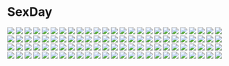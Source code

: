 # SexDay
![](https://konachan.com/image/7305f87327ec648d33848fcfcb0b17a5/Konachan.com%20-%2076185%20blue_hair%20brown_eyes%20idolmaster%20kisaragi_chihaya%20long_hair.jpg)
![](https://konachan.com/image/46ebd19e98a593499f8e4b6e5e26a927/Konachan.com%20-%2033560%20tagme.jpg)
![](https://konachan.com/image/98fce19ed5fbcfa8cc7f395a243558ba/Konachan.com%20-%20237829%20ayanami_rei%20neon_genesis_evangelion%20song_ren%20tagme.jpg)
![](https://konachan.com/image/28c567ff6ffb9417889b49db6aea3ea1/Konachan.com%20-%2020476%20ghost_in_the_shell%20kusanagi_motoko.jpg)
![](https://konachan.com/image/f8b4d4bf280ed747a1a3ba299e2a35bc/Konachan.com%20-%20182755%20aihara_enju%20black_bullet%20chibi%20hidan_no_aria%20kanzaki_h_aria%20katana%20kneehighs%20loli%20pink_hair%20red_eyes%20red_hair%20skirt%20sword%20tagme_%28artist%29%20weapon.jpg)
![](https://konachan.com/jpeg/fa766527c4d0ee396d6cf796f4e31935/Konachan.com%20-%20132556%20candy%20mizuki_aoi_%28mizuki_a%29%20original%20school_uniform%20skirt.jpg)
![](https://konachan.com/image/e77779df3e7c28ffa8f3d5d5bf0d5dae/Konachan.com%20-%2039330%20air_gear%20gray%20noyamano_ringo%20oh_great%20panties%20underwear.jpg)
![](https://konachan.com/image/1887dc431c37e7ca59fc16f403823cad/Konachan.com%20-%20255360%20animal_ears%20blonde_hair%20blush%20bow%20breasts%20catgirl%20elbow_gloves%20flowers%20gloves%20kemono_friends%20l8poushou%20long_hair%20ribbons%20serval%20skirt%20tail%20watermark.jpg)
![](https://konachan.com/image/bde12acb842271048b97ece0ae6b956f/Konachan.com%20-%20230259%20amamiya_ren%20barefoot%20bed%20black_hair%20blush%20futaba_sakura%20glasses%20kiss%20kyou4268%20long_hair%20male%20monochrome%20persona%20persona_5%20sex%20short_hair.jpg)
![](https://konachan.com/image/5e40f3e5c525f89229d89ce7147a6e1f/Konachan.com%20-%2012627%20elfk%20kokubunji_koyori%20nurse_witch_komugi-chan.jpg)
![](https://konachan.com/jpeg/32e604f0ae8b23edf666708a362f171b/Konachan.com%20-%20293239%202girls%20cage%20flowers%20gray_hair%20green_eyes%20green_hair%20hat%20komeiji_koishi%20miyuki_ruria%20red_eyes%20rose%20short_hair%20skirt%20touhou%20water%20watermark.jpg)
![](https://konachan.com/image/5ad22375cd7e256975c362430b9e4cc9/Konachan.com%20-%2011783%20katase_yuki%20mizuiro.jpg)
![](https://konachan.com/image/2be7691ad6b27a6cea61856be7697011/Konachan.com%20-%2086541%20animal_ears%20ass%20blush%20brown_eyes%20brown_hair%20gun%20miyafuji_yoshika%20ootori_kei%20short_hair%20sky%20strike_witches%20tail%20weapon.jpg)
![](https://konachan.com/image/5c5978349e82f4dad83b74afccc10bed/Konachan.com%20-%20200485%20ass%20bra%20breasts%20cleavage%20fate_extra%20flowers%20gloves%20green_eyes%20group%20navel%20panties%20petals%20rose%20saber%20saber_lily%20thighhighs%20underwear%20zoom_layer.jpg)
![](https://konachan.com/image/ae5dde547ce0b19984ca44369fd70de0/Konachan.com%20-%2055566%20animal_ears%20catgirl%20loli%20onineko%20original%20petals%20white.jpg)
![](https://konachan.com/jpeg/d3996c794eebde870e1d55726cce60ea/Konachan.com%20-%20199031%20blonde_hair%20blue_eyes%20instrument%20long_hair%20miyazono_kaori%20shigatsu_wa_kimi_no_uso%20violin.jpg)
![](https://konachan.com/image/0de8748a59eed989c1e51a7b52d9c154/Konachan.com%20-%20241496%20aqua_eyes%20ass%20barefoot%20blush%20bow%20computer%20eromanga-sensei%20gray_hair%20izumi_sagiri%20loli%20long_hair%20shorts%20tailam.jpg)
![](https://konachan.com/image/56d505b9c667d3214f345db91c1e3372/Konachan.com%20-%2074056%20akamaru%20ass%20lucia%20pangya%20panties%20underwear.jpg)
![](https://konachan.com/image/2a395035ae08c305d255c0925a288688/Konachan.com%20-%20118165%20tagme.jpg)
![](https://konachan.com/jpeg/81468fa045d2688730bd29c63f504d71/Konachan.com%20-%20201895%20black_hair%20brown_eyes%20building%20cropped%20grass%20kneehighs%20nababa%20open_shirt%20original%20phone%20scenic%20school_uniform%20shirt%20skirt%20stairs.jpg)
![](https://konachan.com/image/33c2182f4112855c1fde599eb2bb5630/Konachan.com%20-%2022341%20aquaplus%20jpeg_artifacts%20kousaka_tamaki%20leaf%20to_heart%20to_heart_2.jpg)
![](https://konachan.com/image/6038c0e3e19273bba9fa7634f8d34983/Konachan.com%20-%2015752%20gym_uniform%20ninozen.jpg)
![](https://konachan.com/jpeg/0148fa708222d720afd5a92c213a839a/Konachan.com%20-%2067867%20aoki_kou%20bakuman%20headphones%20mashiro_moritaka%20niizuma_eiji%20takagi_akito.jpg)
![](https://konachan.com/image/f274eb402f4343275cebd4874cbd3e71/Konachan.com%20-%205837%20ame_warashi%20clamp%20ichihara_yuuko%20xxxholic%20zashiki_warashi.jpg)
![](https://konachan.com/image/55dc98a96f6e7aa8f4c9019d3cf9a62f/Konachan.com%20-%20162672%203d%20clouds%20grass%20landscape%20moon%20nobody%20original%20scenic%20sky%20water%20y-k.jpg)
![](https://konachan.com/image/00d8602803289f1c9615f6802bb39f7f/Konachan.com%20-%2040964%20all_male%20alphonse_elric%20black_eyes%20blonde_hair%20edward_elric%20fullmetal_alchemist%20gloves%20magic%20male%20ponytail.jpg)
![](https://konachan.com/jpeg/3578a02ca5b3be9381b42dc765805722/Konachan.com%20-%20205200%20animal_ears%20blush%20cat_smile%20catgirl%20chima%20collar%20cura%20fang%20game_cg%20long_hair%20lose%20monobeno%20nipples%20nude%20ponytail%20sex%20tail%20wet%20white_hair%20yellow_eyes.jpg)
![](https://konachan.com/image/a1066695a64f4f1adc40eae609e274f8/Konachan.com%20-%20235703%20aliasing%20armor%20blonde_hair%20blue_eyes%20bow%20fate_grand_order%20fate_%28series%29%20gloves%20japanese_clothes%20katana%20kimono%20nagu%20scarf%20short_hair%20sword%20weapon.jpg)
![](https://konachan.com/image/08a895379d5a2f5ca5bbdf317ad00c28/Konachan.com%20-%2021988%20azumanga_daioh%20close%20sakaki.jpg)
![](https://konachan.com/image/dec27a0898827b037df83d1df0821208/Konachan.com%20-%20132828%20game_cg%20headdress%20long_hair%20makita_maki%20shinigami_no_testament%20skirt%20tagme%20vivi_alhazerd%20white_hair.jpg)
![](https://konachan.com/image/e7af154b179c970d575e0cded573fc81/Konachan.com%20-%20223794%20aliasing%20animal_ears%20baseball_bat%20bunny_ears%20bunnygirl%20computer%20food%20group%20mismi%20pizza%20thighhighs%20twins%20zettai_ryouiki.jpg)
![](https://konachan.com/jpeg/ca52afac090a790668daf50800ed141b/Konachan.com%20-%20219750%20akeiro_kaikitan%20bed%20breasts%20censored%20condom%20game_cg%20kuzumi_misato%20nipples%20penis%20pink_hair%20pussy%20sex%20silkys_plus%20sumeragi_kohaku.jpg)
![](https://konachan.com/jpeg/0267b489d90a0c7579b583ecc689a201/Konachan.com%20-%20216563%20aliasing%20blush%20bodysuit%20braids%20breasts%20dress%20gloves%20gray_hair%20headband%20long_hair%20otokuyou%20ponytail%20red_eyes%20skintight%20white%20white_hair%20wixoss.jpg)
![](https://konachan.com/image/6af5ae254ae5b908e6904f0eb284246d/Konachan.com%20-%2011935%20green%20imouto_ni%21_sukumizu_kisetara_nugasanai%21%20school_swimsuit%20swimsuit.jpg)
![](https://konachan.com/jpeg/2fe29a5a16ada18c145f800444105aca/Konachan.com%20-%20190951%20breasts%20gundam_%28series%29%20gundam_build_fighters%20hoshino_fumina%20mobile_suit_gundam%20nipples%20pussy%20third-party_edit%20uncensored%20white.jpg)
![](https://konachan.com/image/7c332bc2ac05e73a9d0fc77ab9c74622/Konachan.com%20-%20116116%20animal_ears%20bow%20breasts%20bunny_ears%20bunnygirl%20cleavage%20game_cg%20kusahara_hanemi%20long_hair%20otomimi_infinity%20pink_eyes%20pink_hair%20sky%20yasaka_minato.jpg)
![](https://konachan.com/image/055fa91292a77fdd0b3615ca0a3fca66/Konachan.com%20-%2033312%20azuma_hazuki%20bandage%20carnelian%20long_hair%20school_uniform%20sword%20weapon%20yami_to_boushi_to_hon_no_tabibito.jpg)
![](https://konachan.com/jpeg/5a65e6c406980ecd1fcd355d420d057c/Konachan.com%20-%20267062%20animal%20brown_hair%20fish%20original%20red_eyes%20short_hair%20tagme_%28artist%29.jpg)
![](https://konachan.com/jpeg/de62b530d20ee0d235d124e7688daa26/Konachan.com%20-%20183466%20blue_eyes%20blue_hair%20blush%20hatsune_miku%20leek%20long_hair%20mamemameusausa%20pantyhose%20vocaloid%20white.jpg)
![](https://konachan.com/image/e7c10acfa25c0ba7ae6fdb8df3cfc915/Konachan.com%20-%2072251%20glasses%20nagato_yuki%20school_uniform%20suzumiya_haruhi_no_yuutsu%20vector.jpg)
![](https://konachan.com/jpeg/011af2772bd5fdd1938c2c965b3c5ae9/Konachan.com%20-%20293635%20animal%20beach%20bird%20blue_hair%20breasts%20cleavage%20clouds%20cropped%20long_hair%20maid%20rem_%28re%3Azero%29%20re%3Azero_kara_hajimeru_isekai_seikatsu%20sky%20ttosom%20water.jpg)
![](https://konachan.com/image/4eb5ff86062f9b1e76456290d178028b/Konachan.com%20-%20205505%20black_hair%20breasts%20brown_eyes%20game_cg%20naked_shirt%20nanjou_kaoru%20nipples%20open_shirt%20penis%20pussy%20sex%20syangrila%20tomose_shunsaku%20uncensored.jpg)
![](https://konachan.com/image/5556972e95fc6b9e8b801087e79b542d/Konachan.com%20-%2017276%20strawberry_panic.jpg)
![](https://konachan.com/image/949828d7371b40c045403365310ed949/Konachan.com%20-%20201314%20animal_ears%20bow%20breasts%20candy%20catgirl%20cleavage%20collar%20dress%20hasune%20purple_eyes%20scan%20tail.jpg)
![](https://konachan.com/image/f6e8b26af8d5d10f0bffc345a8e83daf/Konachan.com%20-%20215491%20blue_eyes%20elbow_gloves%20gloves%20kousaka_honoka%20love_live%21_school_idol_project%20master-kouhei%20microphone%20orange_hair%20skirt%20thighhighs.jpg)
![](https://konachan.com/image/f7ec0b1a8bd223456da835de1c017b1c/Konachan.com%20-%20190915%20bed%20blush%20bra%20breasts%20brown_hair%20kuroya_shinobu%20nipples%20open_shirt%20scan%20school_uniform%20thighhighs%20trumple%20uncensored%20underwear%20undressing.jpg)
![](https://konachan.com/image/606967add050c4d18871a21356ffbd47/Konachan.com%20-%2081115%20kusuriuri%20mononoke.jpg)
![](https://konachan.com/jpeg/eedc8b61095ff0851310a45cc3aa18a3/Konachan.com%20-%20127374%202girls%20blue_hair%20food%20hat%20hinanawi_tenshi%20nagae_iku%20ootsuki_wataru%20red_eyes%20sword%20touhou%20weapon.jpg)
![](https://konachan.com/jpeg/8b9de535b55064826e8264ac919fc6bd/Konachan.com%20-%20180467%20bicolored_eyes%20blush%20breasts%20cleavage%20dress%20long_hair%20niya%20original%20pink_hair%20summer_dress%20tidsean.jpg)
![](https://konachan.com/jpeg/8d5b9b8f846ddbd886346217c753c3c8/Konachan.com%20-%20280352%20albreo%20angel%20blonde_hair%20blue_eyes%20dress%20firo_%28tate_no_yuusha_no_nariagari%29%20loli%20long_hair%20signed%20tate_no_yuusha_no_nariagari%20wings.jpg)
![](https://konachan.com/jpeg/2efa92871049d2c48388ada6cf2b4f85/Konachan.com%20-%20112199%20hatsune_miku%20vocaloid.jpg)
![](https://konachan.com/image/3ab3ac61be42f20e2e1e7f6ec73e4f7a/Konachan.com%20-%20272171%20bed%20breasts%20cleavage%20glasses%20merufena%20pantyhose%20purple_eyes%20purple_hair%20school_uniform%20shinjou_akane%20shirt%20short_hair%20skirt%20ssss.gridman%20watermark.jpg)
![](https://konachan.com/jpeg/248fffbed753dec49a322e54b6554072/Konachan.com%20-%20227421%20blue_eyes%20blush%20breasts%20candy%20chocolate%20game_cg%20nipples%20nude%20pink_hair%20pussy%20ribbons%20sakura_dungeon%20uncensored%20wanaca%20winged_cloud.jpg)
![](https://konachan.com/jpeg/c82f2b11674a7a1824da69056f8f4b94/Konachan.com%20-%208512%20black%20gun%20hellsing%20monochrome%20rip_van_winkle%20silhouette%20weapon.jpg)
![](https://konachan.com/image/cf41a2712cca372d80453eb9cc0e2e5e/Konachan.com%20-%2024176%20all_male%20cowboy_bebop%20male%20spike_spiegel.jpg)
![](https://konachan.com/image/16a8955b75b6ecbb77208f8e4afe1b28/Konachan.com%20-%20298959%20blue_eyes%20fu_hua%20gray_hair%20honkai_impact%20katana%20long_hair%20moon%20night%20rooftop%20stars%20sword%20tagme_%28artist%29%20weapon.jpg)
![](https://konachan.com/image/2633133b716aa97b31c90ea4466dfdca/Konachan.com%20-%20125863%20bow%20chiho_%28buchiko%29%20kagamine_len%20kagamine_rin%20male%20monochrome%20tie%20vocaloid.jpg)
![](https://konachan.com/image/23d1df6320af37a8d6cb1b49f592fd9f/Konachan.com%20-%20282711%20animal_ears%20bikini%20black_eyes%20black_hair%20bunny_ears%20bunnygirl%20kamu_kame%20long_hair%20original%20swimsuit%20towel.jpg)
![](https://konachan.com/jpeg/445cefe3c1403ce5c8e3732822f9664f/Konachan.com%20-%20212907%20lara_croft%20superboin%20tomb_raider.jpg)
![](https://konachan.com/image/655a441bfa3612dd54c9a27606dab930/Konachan.com%20-%20210946%20dress%20forest%20leaves%20original%20sigit_dwiky%20tree%20water%20watermark.jpg)
![](https://konachan.com/jpeg/13d3a8c3ccb703877ed9b4ff468b7a01/Konachan.com%20-%20190341%20blush%20breasts%20brown_hair%20long_hair%20mint_cube%20nipples%20no_bra%20open_shirt%20pan_%28mimi%29%20panties%20panty_pull%20pussy_juice%20scan%20thighhighs%20underwear.jpg)
![](https://konachan.com/jpeg/3cba2e22ceefbee818a3d3276618d583/Konachan.com%20-%20216754%20apron%20brown_hair%20industrial%20male%20original%20ponytail%20school_uniform%20syego.jpg)
![](https://konachan.com/image/55a29ee0eca862713bc1f7ac166a85c7/Konachan.com%20-%2044843%20little_busters%21%20na-ga%20noumi_kudryavka.jpg)
![](https://konachan.com/image/9732f866fc94f057bb80c46332511a5d/Konachan.com%20-%2088665%20aoyama_mio%20elsee_de_ruth_ima%20kami_nomi_zo_shiru_sekai%20scan%20takahara_ayumi.jpg)
![](https://konachan.com/image/945a88750520fec64e7a161ca1cab0e1/Konachan.com%20-%20181072%20abo_%28hechouchou%29%20brown_hair%20hat%20japanese_clothes%20long_hair%20red_eyes%20shameimaru_aya%20thighhighs%20touhou.jpg)
![](https://konachan.com/jpeg/2087f5006d6e043730d32a20511eebf7/Konachan.com%20-%20279819%20anthropomorphism%20ass%20barefoot%20blue_hair%20brown_eyes%20dd_%28ijigendd%29%20flat_chest%20nipples%20no_bra%20nopan%20pussy%20school_uniform%20short_hair%20uncensored%20upskirt.jpg)
![](https://konachan.com/image/2818f24b58b74f2f7edc7e9f66b5bb4d/Konachan.com%20-%20137869%20108_gou%20ass%20cum%20ki_%28druaga%29%20panties%20panty_pull%20tower_of_druaga%20underwear%20wet.jpg)
![](https://konachan.com/image/1c2b0d090f7a8678b3eba66d53d3ac61/Konachan.com%20-%2092902%20animal%20animal_ears%20barefoot%20bell%20black_hair%20bow%20breasts%20cat%20catgirl%20cleavage%20flowers%20jpeg_artifacts%20long_hair%20miko%20petals%20ribbons%20tail%20wink.jpg)
![](https://konachan.com/jpeg/48626b706d406402f5b2cecc0f71b16c/Konachan.com%20-%20157049%20animal%20bird%20blue_hair%20dragon%20original%20pixiv_fantasia%20pointed_ears%20short_hair%20spear%20tail%20weapon%20wings%20yuzu_shio.jpg)
![](https://konachan.com/jpeg/171c7ffe280efebf6ecad3ddaa287456/Konachan.com%20-%20103383%20blood%20bondage%20breasts%20chain%20cleavage%20collar%20pink_hair%20tagme.jpg)
![](https://konachan.com/image/eedbea411ecc95f6680f2f94ec756578/Konachan.com%20-%20278301%202girls%20chinese_dress%20dress%20fireworks%20gloves%20kaname_madoka%20lolita_fashion%20long_hair%20pink_eyes%20pink_hair%20sky%20tamaki_iroha%20thighhighs%20twintails.jpg)
![](https://konachan.com/image/cb47ac51693be5131a6ba9bb2a9a8912/Konachan.com%20-%20206645%20gloves%20hat%20love_live%21_school_idol_project%20nishikino_maki%20sawa_nao%20skirt.jpg)
![](https://konachan.com/image/f8d7e0b5b644a60becd1387fc330a7b1/Konachan.com%20-%20273545%20bra%20inubashiri_momiji%20mayonaka_taruho%20panties%20polychromatic%20pussy_juice%20red_eyes%20short_hair%20tail%20touhou%20underwear%20wet%20white_hair%20wolfgirl.jpg)
![](https://konachan.com/image/37cdd4143d8a0fd5ac166d85cb364c1e/Konachan.com%20-%20283692%20apron%20asa_no_ha%20bed%20blush%20brown_hair%20headdress%20long_hair%20maid%20original%20red_eyes.jpg)
![](https://konachan.com/jpeg/40b7e34825f4f5c50d6d2c49d989ca22/Konachan.com%20-%20257077%20aqua_eyes%20bodysuit%20breasts%20brown_hair%20elbow_gloves%20fate_%28series%29%20gloves%20male%20navel%20pink_hair%20purple_eyes%20short_hair%20skintight%20tattoo%20thighhighs.jpg)
![](https://konachan.com/jpeg/f4f3daee46b0f43234060c6b1df21d8a/Konachan.com%20-%20242077%20annin_doufu%20bed%20blush%20book%20brown_hair%20clouds%20drink%20food%20houjou_karen%20idolmaster%20kamiya_nao%20long_hair%20mirror%20pajamas%20shibuya_rin%20sky.jpg)
![](https://konachan.com/image/9b29923e08c1bc2059076460042a5e38/Konachan.com%20-%208454%20ayla_v_roznovsky%20battle_athletes%20blue_eyes%20blue_hair%20long_hair%20thighhighs%20zoom_layer.jpg)
![](https://konachan.com/image/3830c4350df00195b40a1e1148d23f7a/Konachan.com%20-%2090479%20autumn%20blue_hair%20boots%20green_eyes%20hat%20kawashiro_nitori%20leaves%20short_hair%20side_b%20touhou.jpg)
![](https://konachan.com/jpeg/77e8f7994e90135c957bad1dc705494c/Konachan.com%20-%20147542%20animal_ears%20foxgirl%20hanairo_heptagram%20japanese_clothes%20kimono%20loli%20long_hair%20lump_of_sugar%20miyuri%20moekibara_fumitake%20tail.jpg)
![](https://konachan.com/jpeg/333f37129381e823fd329dff8582a2ac/Konachan.com%20-%20120673%20abondz%20book%20erect_nipples%20jpeg_artifacts%20original%20panties%20striped_panties%20thighhighs%20underwear.jpg)
![](https://konachan.com/image/f882ae7b540fc47c159e590387784973/Konachan.com%20-%20261270%20blonde_hair%20fallen_heaven%20green_eyes%20hat%20komeiji_koishi%20nopan%20open_shirt%20short_hair%20thighhighs%20touhou.jpg)
![](https://konachan.com/jpeg/f6e513f80046718d7728103f6b78b942/Konachan.com%20-%20301935%20aqua_eyes%20blue_hair%20blush%20dress%20emori_miku%20emori_miku_project%20fujimori_shiki%20long_hair%20signed%20summer_dress%20water.jpg)
![](https://konachan.com/jpeg/241b67d405f9829c04d3e89135b2f17d/Konachan.com%20-%20164654%20blonde_hair%20boots%20purple_eyes%20rwby%20so-bin%20white%20yang_xiao_long.jpg)
![](https://konachan.com/image/ada75dc7ee8b0bd093dda0c9beb388e3/Konachan.com%20-%20134509%20all_male%20brown_hair%20byousoku_5_centimetre%20male%20realistic%20shinkai_makoto%20snow%20toono_takaki%20train.jpg)
![](https://konachan.com/image/4c3c6fe99839110c311ba0ef59b8c731/Konachan.com%20-%20255882%202girls%20aqua_eyes%20bell%20black_hair%20cat_smile%20catgirl%20choker%20dress%20food%20headdress%20ice_cream%20long_hair%20nekopara%20sayori%20tail%20twintails%20watermark%20wristwear.jpg)
![](https://konachan.com/jpeg/9d69dd5562282b29b8eaafc42b9ea70d/Konachan.com%20-%20183503%20bikini%20black_hair%20breasts%20endless_dungeon%20game_cg%20long_hair%20navel%20panties%20panty_pull%20pussy%20red_eyes%20rosebleu%20swimsuit%20twintails%20uncensored%20underwear.jpg)
![](https://konachan.com/jpeg/d0dea57a6bed2b5b34003181dc534713/Konachan.com%20-%20267389%20black_hair%20blush%20breasts%20juuoumujin_no_fafnir%20korie_riko%20long_hair%20mononobe_mitsuki%20navel%20nude%20towel.jpg)
![](https://konachan.com/image/ba83f4cece6b8ddd391d52f12d8039c0/Konachan.com%20-%2090000%20hatsune_miku%20snow%20vocaloid.jpg)
![](https://konachan.com/jpeg/e42d424ca9f6f280ed48535ebae5b858/Konachan.com%20-%20272493%20azur_lane%20boots%20breasts%20chuzenji%20dress%20headband%20long_hair%20mechagirl%20red_eyes%20sideboob%20thighhighs%20transparent%20weapon%20white_hair%20zettai_ryouiki.jpg)
![](https://konachan.com/image/4b13ec20be27d88ba675e1fcd1c814a8/Konachan.com%20-%20171900%20barefoot%20blue_eyes%20brown_hair%20dragon%20forest%20hyuga_%28artist%29%20long_hair%20original%20pointed_ears%20tree%20water%20watermark.jpg)
![](https://konachan.com/image/c63a90cc78f55cf3036cffa2d4251fb7/Konachan.com%20-%20215021%20aqua_eyes%20ass%20barefoot%20blonde_hair%20breasts%20cleavage%20long_hair%20mahito%20necklace%20panties%20ponytail%20ridia_irving%20underwear%20wizard_links.jpg)
![](https://konachan.com/image/a981f712855bf6cf99a261be3330e77a/Konachan.com%20-%2029827%202girls%20blonde_hair%20blue_eyes%20braids%20brown_hair%20fate_%28series%29%20gloves%20green_eyes%20long_hair%20saber%20short_hair%20sword%20tohsaka_rin%20type-moon%20weapon.jpg)
![](https://konachan.com/image/1fb9533ce241280a94412ce1c980aa4f/Konachan.com%20-%20302913%20artoria_pendragon_%28all%29%20blonde_hair%20braids%20fate_grand_order%20fate_%28series%29%20gloves%20saber%20saber_alter%20short_hair%20sword%20untsue%20weapon%20yellow_eyes.jpg)
![](https://konachan.com/image/82e4c339256a71678fc5fb030d21bb11/Konachan.com%20-%2091042%20brown_hair%20butterfly%20cherry_blossoms%20fan%20flowers%20hat%20petals%20red_eyes%20saigyouji_yuyuko%20short_hair%20side_b%20touhou.jpg)
![](https://konachan.com/image/8f19b24499f476ad1df7ad08e383a9ab/Konachan.com%20-%20274371%20armor%20ass%20bodysuit%20breast_hold%20breasts%20cameltoe%20gloves%20gradient%20long_hair%20navel%20purple_eyes%20purple_hair%20rope%20skintight%20spread_legs%20watermark.jpg)
![](https://konachan.com/image/17962483d924cedb5394f48952a7c922/Konachan.com%20-%20207325%20blood%20gakkou_gurashi%21%20nobody%20paper%20ruins%20sakais3211%20scenic.jpg)
![](https://konachan.com/image/9707f6aa22f5d649f127098054621a7b/Konachan.com%20-%20181004%20flowers_%28game%29%20tagme.jpg)
![](https://konachan.com/image/542043e92064e5954b3e1c442b9c6b1b/Konachan.com%20-%20245712%20annojou_haruto%20aqua_eyes%20armor%20artoria_pendragon_%28all%29%20blonde_hair%20cape%20cross%20elbow_gloves%20fate_grand_order%20fate_%28series%29%20gloves%20long_hair.jpg)
![](https://konachan.com/image/87bd983a9791dcbd03bf570ca25d0144/Konachan.com%20-%20134413%20blue_eyes%20blue_hair%20breasts%20censored%20cleavage%20cum%20horns%20long_hair%20nude%20panties%20penis%20pointed_ears%20purple_eyes%20tagme%20tail%20underwear%20wings.jpg)
![](https://konachan.com/image/14efa00accc943e83684c801deb9e73e/Konachan.com%20-%20244160%20animal%20ass%20blush%20bow%20brown_hair%20censored%20fingering%20fish%20kazuto_san%20panties%20pussy%20pussy_juice%20short_hair%20tears%20thighhighs%20underwear%20watanabe_you.jpg)
